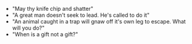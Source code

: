 - "May thy knife chip and shatter"
- "A great man doesn't seek to lead. He's called to do it"
- "An animal caught in a trap will gnaw off it's own leg to escape. What will you do?"
- "When is a gift not a gift?"
